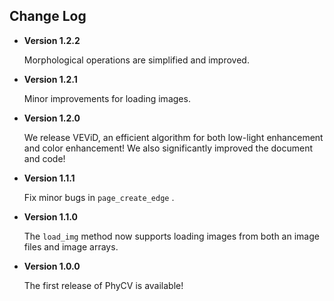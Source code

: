 ## Change Log

* **Version 1.2.2**

  Morphological operations are simplified and improved.

* **Version 1.2.1**

  Minor improvements for loading images.

* **Version 1.2.0**

  We release VEViD, an efficient algorithm for both low-light enhancement and color enhancement! We also significantly improved the document and code!

* **Version 1.1.1**

  Fix minor bugs in `page_create_edge` .

* **Version 1.1.0**

  The `load_img` method now supports loading images from both an image files and image arrays.

* **Version 1.0.0**
  
  The first release of PhyCV is available!